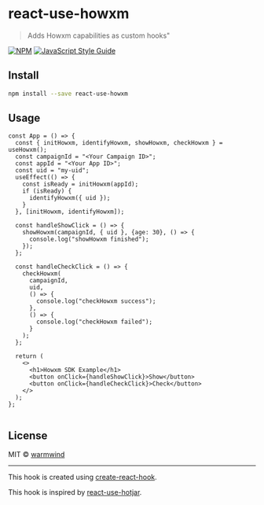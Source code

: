 # react-use-howxm

> Adds Howxm capabilities as custom hooks&quot;

[![NPM](https://img.shields.io/npm/v/react-use-howxm.svg)](https://www.npmjs.com/package/react-use-howxm) [![JavaScript Style Guide](https://img.shields.io/badge/code_style-standard-brightgreen.svg)](https://standardjs.com)

## Install

```bash
npm install --save react-use-howxm
```

## Usage

```tsx
const App = () => {
  const { initHowxm, identifyHowxm, showHowxm, checkHowxm } = useHowxm();
  const campaignId = "<Your Campaign ID>";
  const appId = "<Your App ID>";
  const uid = "my-uid";
  useEffect(() => {
    const isReady = initHowxm(appId);
    if (isReady) {
      identifyHowxm({ uid });
    }
  }, [initHowxm, identifyHowxm]);

  const handleShowClick = () => {
    showHowxm(campaignId, { uid }, {age: 30}, () => {
      console.log("showHowxm finished");
    });
  };

  const handleCheckClick = () => {
    checkHowxm(
      campaignId,
      uid,
      () => {
        console.log("checkHowxm success");
      },
      () => {
        console.log("checkHowxm failed");
      }
    );
  };

  return (
    <>
      <h1>Howxm SDK Example</h1>
      <button onClick={handleShowClick}>Show</button>
      <button onClick={handleCheckClick}>Check</button>
    </>
  );
};


```

## License

MIT © [warmwind](https://github.com/warmwind)

---

This hook is created using [create-react-hook](https://github.com/hermanya/create-react-hook).

This hook is inspired by [react-use-hotjar](https://github.com/olavoparno/react-use-hotjar).
